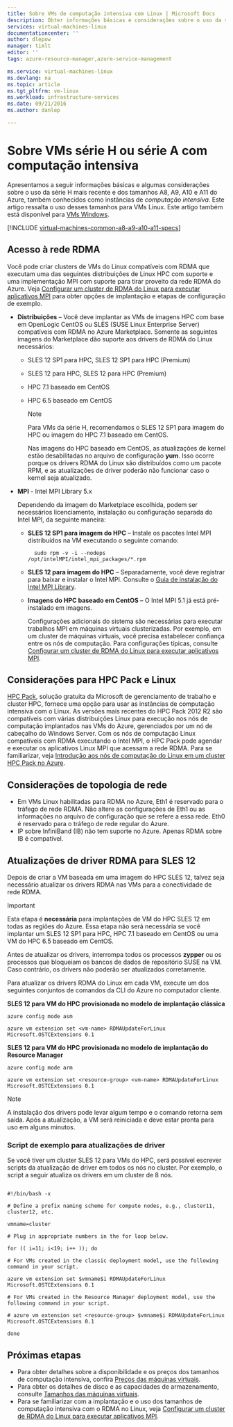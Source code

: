 ```yaml
---
title: Sobre VMs de computação intensiva com Linux | Microsoft Docs
description: Obter informações básicas e considerações sobre o uso da série H e dos tamanhos A8, A9, A10 e A11 com computação intensiva para VMs do Linux
services: virtual-machines-linux
documentationcenter: ''
author: dlepow
manager: timlt
editor: ''
tags: azure-resource-manager,azure-service-management

ms.service: virtual-machines-linux
ms.devlang: na
ms.topic: article
ms.tgt_pltfrm: vm-linux
ms.workload: infrastructure-services
ms.date: 09/21/2016
ms.author: danlep

---
```

# Sobre VMs série H ou série A com computação intensiva
Apresentamos a seguir informações básicas e algumas considerações sobre o uso da série H mais recente e dos tamanhos A8, A9, A10 e A11 do Azure, também conhecidos como instâncias de *computação intensiva*. Este artigo ressalta o uso desses tamanhos para VMs Linux. Este artigo também está disponível para [VMs Windows](virtual-machines-windows-a8-a9-a10-a11-specs.md).

[!INCLUDE [virtual-machines-common-a8-a9-a10-a11-specs](../../includes/virtual-machines-common-a8-a9-a10-a11-specs.md)]

## Acesso à rede RDMA
Você pode criar clusters de VMs do Linux compatíveis com RDMA que executam uma das seguintes distribuições de Linux HPC com suporte e uma implementação MPI com suporte para tirar proveito da rede RDMA do Azure. Veja [Configurar um cluster de RDMA do Linux para executar aplicativos MPI](virtual-machines-linux-classic-rdma-cluster.md) para obter opções de implantação e etapas de configuração de exemplo.

* **Distribuições** – Você deve implantar as VMs de imagens HPC com base em OpenLogic CentOS ou SLES (SUSE Linux Enterprise Server) compatíveis com RDMA no Azure Marketplace. Somente as seguintes imagens do Marketplace dão suporte aos drivers de RDMA do Linux necessários:
  
  * SLES 12 SP1 para HPC, SLES 12 SP1 para HPC (Premium)
  * SLES 12 para HPC, SLES 12 para HPC (Premium)
  * HPC 7.1 baseado em CentOS
  * HPC 6.5 baseado em CentOS
    
    > [!NOTE]
    > Para VMs da série H, recomendamos o SLES 12 SP1 para imagem do HPC ou imagem do HPC 7.1 baseado em CentOS.
    > 
    > Nas imagens do HPC baseado em CentOS, as atualizações de kernel estão desabilitadas no arquivo de configuração **yum**. Isso ocorre porque os drivers RDMA do Linux são distribuídos como um pacote RPM, e as atualizações de driver poderão não funcionar caso o kernel seja atualizado.
    > 
    > 
* **MPI** - Intel MPI Library 5.x
  
    Dependendo da imagem do Marketplace escolhida, podem ser necessários licenciamento, instalação ou configuração separada do Intel MPI, da seguinte maneira:
  
  * **SLES 12 SP1 para imagem do HPC** – Instale os pacotes Intel MPI distribuídos na VM executando o seguinte comando:
    
          sudo rpm -v -i --nodeps /opt/intelMPI/intel_mpi_packages/*.rpm
  * **SLES 12 para imagem do HPC** – Separadamente, você deve registrar para baixar e instalar o Intel MPI. Consulte o [Guia de instalação do Intel MPI Library](https://software.intel.com/sites/default/files/managed/7c/2c/intelmpi-2017-installguide-linux.pdf).
  * **Imagens do HPC baseado em CentOS** – O Intel MPI 5.1 já está pré-instalado em imagens.
    
    Configurações adicionais do sistema são necessárias para executar trabalhos MPI em máquinas virtuais clusterizadas. Por exemplo, em um cluster de máquinas virtuais, você precisa estabelecer confiança entre os nós de computação. Para configurações típicas, consulte [Configurar um cluster de RDMA do Linux para executar aplicativos MPI](virtual-machines-linux-classic-rdma-cluster.md).

## Considerações para HPC Pack e Linux
[HPC Pack](https://technet.microsoft.com/library/jj899572.aspx), solução gratuita da Microsoft de gerenciamento de trabalho e cluster HPC, fornece uma opção para usar as instâncias de computação intensiva com o Linux. As versões mais recentes do HPC Pack 2012 R2 são compatíveis com várias distribuições Linux para execução nos nós de computação implantados nas VMs do Azure, gerenciados por um nó de cabeçalho do Windows Server. Com os nós de computação Linux compatíveis com RDMA executando o Intel MPI, o HPC Pack pode agendar e executar os aplicativos Linux MPI que acessam a rede RDMA. Para se familiarizar, veja [Introdução aos nós de computação do Linux em um cluster HPC Pack no Azure](virtual-machines-linux-classic-hpcpack-cluster.md).

## Considerações de topologia de rede
* Em VMs Linux habilitadas para RDMA no Azure, Eth1 é reservado para o tráfego de rede RDMA. Não altere as configurações de Eth1 ou as informações no arquivo de configuração que se refere a essa rede. Eth0 é reservado para o tráfego de rede regular do Azure.
* IP sobre InfiniBand (IB) não tem suporte no Azure. Apenas RDMA sobre IB é compatível.

## Atualizações de driver RDMA para SLES 12
Depois de criar a VM baseada em uma imagem do HPC SLES 12, talvez seja necessário atualizar os drivers RDMA nas VMs para a conectividade de rede RDMA.

> [!IMPORTANT]
> Esta etapa é **necessária** para implantações de VM do HPC SLES 12 em todas as regiões do Azure. Essa etapa não será necessária se você implantar um SLES 12 SP1 para HPC, HPC 7.1 baseado em CentOS ou uma VM do HPC 6.5 baseado em CentOS.
> 
> 

Antes de atualizar os drivers, interrompa todos os processos **zypper** ou os processos que bloqueiam os bancos de dados de repositório SUSE na VM. Caso contrário, os drivers não poderão ser atualizados corretamente.

Para atualizar os drivers RDMA do Linux em cada VM, execute um dos seguintes conjuntos de comandos da CLI do Azure no computador cliente.

**SLES 12 para VM do HPC provisionada no modelo de implantação clássica**

```
azure config mode asm

azure vm extension set <vm-name> RDMAUpdateForLinux Microsoft.OSTCExtensions 0.1
```

**SLES 12 para VM do HPC provisionada no modelo de implantação do Resource Manager**

```
azure config mode arm

azure vm extension set <resource-group> <vm-name> RDMAUpdateForLinux Microsoft.OSTCExtensions 0.1
```

> [!NOTE]
> A instalação dos drivers pode levar algum tempo e o comando retorna sem saída. Após a atualização, a VM será reiniciada e deve estar pronta para uso em alguns minutos.
> 
> 

### Script de exemplo para atualizações de driver
Se você tiver um cluster SLES 12 para VMs do HPC, será possível escrever scripts da atualização de driver em todos os nós no cluster. Por exemplo, o script a seguir atualiza os drivers em um cluster de 8 nós.

```

#!/bin/bash -x

# Define a prefix naming scheme for compute nodes, e.g., cluster11, cluster12, etc.

vmname=cluster

# Plug in appropriate numbers in the for loop below.

for (( i=11; i<19; i++ )); do

# For VMs created in the classic deployment model, use the following command in your script.

azure vm extension set $vmname$i RDMAUpdateForLinux Microsoft.OSTCExtensions 0.1

# For VMs created in the Resource Manager deployment model, use the following command in your script.

# azure vm extension set <resource-group> $vmname$i RDMAUpdateForLinux Microsoft.OSTCExtensions 0.1

done

```


## Próximas etapas
* Para obter detalhes sobre a disponibilidade e os preços dos tamanhos de computação intensiva, confira [Preços das máquinas virtuais](https://azure.microsoft.com/pricing/details/virtual-machines/#Linux).
* Para obter os detalhes de disco e as capacidades de armazenamento, consulte [Tamanhos das máquinas virtuais](virtual-machines-linux-sizes.md).
* Para se familiarizar com a implantação e o uso dos tamanhos de computação intensiva com o RDMA no Linux, veja [Configurar um cluster de RDMA do Linux para executar aplicativos MPI](virtual-machines-linux-classic-rdma-cluster.md).

<!---HONumber=AcomDC_0928_2016-->